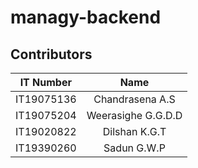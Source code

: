 # managy-backend

## Contributors ##


|IT Number          |      Name               |
|-------------------|:-----------------------:|
|IT19075136         |    Chandrasena A.S      |
|IT19075204         |     Weerasighe G.G.D.D  |
|IT19020822         |     Dilshan K.G.T       |
|IT19390260         |     Sadun G.W.P         |
